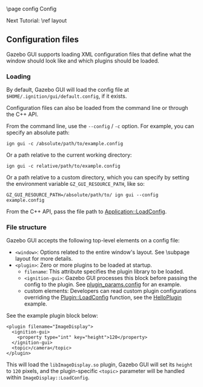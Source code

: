 \page config Config

Next Tutorial: \ref layout

## Configuration files

Gazebo GUI supports loading XML configuration files that define what
the window should look like and which plugins should be loaded.

### Loading

By default, Gazebo GUI will load the config file at
`$HOME/.ignition/gui/default.config`, if it exists.

Configuration files can also be loaded from the command line or through the
C++ API.

From the command line, use the `--config` / `-c` option.
For example, you can specify an absolute path:

`ign gui -c /absolute/path/to/example.config`

Or a path relative to the current working directory:

`ign gui -c relative/path/to/example.config`

Or a path relative to a custom directory, which you can specify by setting the
environment variable `GZ_GUI_RESOURCE_PATH`, like so:

`GZ_GUI_RESOURCE_PATH=/absolute/path/to/ ign gui --config example.config`

From the C++ API, pass the file path to
[Application::LoadConfig](https://gazebosim.org/api/gui/6.0/classignition_1_1gui_1_1Application.html#a03c4c3a1b1e58cc4bff05658f21fff17).

### File structure

Gazebo GUI accepts the following top-level elements on a config file:

* `<window>`: Options related to the entire window's layout.
  See \subpage layout for more details.
* `<plugin>`: Zero or more plugins to be loaded at startup.
    * `filename`: This attribute specifies the plugin library to be loaded.
    * `<ignition-gui>`: Gazebo GUI processes this block before passing the
      config to the plugin. See
      [plugin_params.config](https://github.com/gazebosim/gz-gui/blob/main/examples/config/plugin_params.config)
      for an example.
    * custom elements: Developers can read custom plugin configurations overriding the
      [Plugin::LoadConfig](https://gazebosim.org/api/gui/6.0/classignition_1_1gui_1_1Plugin.html#a72064530af4cd247b994b905559fd4ee)
      function, see the
      [HelloPlugin](https://github.com/gazebosim/gz-gui/blob/main/examples/plugin/hello_plugin/HelloPlugin.cc)
      example.

See the example plugin block below:

    <plugin filename="ImageDisplay">
      <ignition-gui>
        <property type="int" key="height">120</property>
      </ignition-gui>
      <topic>/camera</topic>
    </plugin>

This will load the `libImageDisplay.so` plugin, Gazebo GUI will set its
`height` to `120` pixels, and the plugin-specific `<topic>` parameter will be
handled within `ImageDisplay::LoadConfig`.

